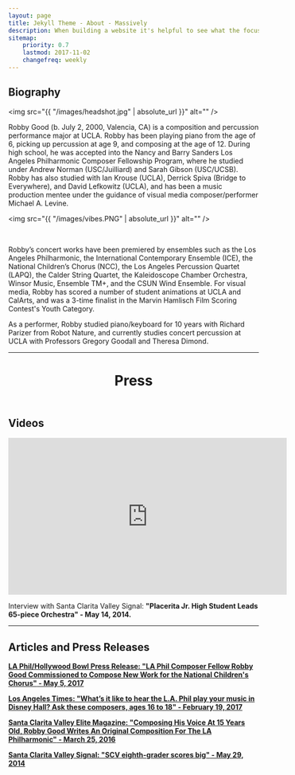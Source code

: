 ```yaml
---
layout: page
title: Jekyll Theme - About - Massively
description: When building a website it's helpful to see what the focus of your site is. This page is an example of how to show a website's focus.
sitemap:
    priority: 0.7
    lastmod: 2017-11-02
    changefreq: weekly
---
```

## Biography

<span class="image left"><img src="{{ "/images/headshot.jpg" | absolute_url }}" alt="" /></span>

Robby Good (b. July 2, 2000, Valencia, CA) is a composition and percussion performance major at UCLA. Robby has been playing piano from the age of 6, picking up percussion at age 9, and composing at the age of 12. During high school, he was accepted into the Nancy and Barry Sanders Los Angeles Philharmonic Composer Fellowship Program, where he studied under Andrew Norman (USC/Juilliard) and Sarah Gibson (USC/UCSB). Robby has also studied with Ian Krouse (UCLA), Derrick Spiva (Bridge to Everywhere), and David Lefkowitz (UCLA), and has been a music production mentee under the guidance of visual media composer/performer Michael A. Levine.

<span class="image right"><img src="{{ "/images/vibes.PNG" | absolute_url }}" alt="" /></span>

<br />

Robby’s concert works have been premiered by ensembles such as the Los Angeles Philharmonic, the International Contemporary Ensemble (ICE), the National Children’s Chorus (NCC), the Los Angeles Percussion Quartet (LAPQ), the Calder String Quartet, the Kaleidoscope Chamber Orchestra, Winsor Music, Ensemble TM+, and the CSUN Wind Ensemble. For visual media, Robby has scored a number of student animations at UCLA and CalArts, and was a 3-time finalist in the Marvin Hamlisch Film Scoring Contest's Youth Category.

As a performer, Robby studied piano/keyboard for 10 years with Richard Parizer from Robot Nature, and currently studies concert percussion at UCLA with Professors Gregory Goodall and Theresa Dimond.

<hr />

<header class="major">
	<h1>Press</h1>
</header>

## Videos

<iframe width="560" height="315" src="https://www.youtube.com/embed/jIHh2J0rgQk" frameborder="0" allow="accelerometer; autoplay; encrypted-media; gyroscope; picture-in-picture" allowfullscreen></iframe>

Interview with Santa Clarita Valley Signal: <b>"Placerita Jr. High Student Leads 65-piece Orchestra"<b/> - May 14, 2014. 

<hr />

## Articles and Press Releases

<b><a href="https://www.laphil.com/press/releases/1634">LA Phil/Hollywood Bowl Press Release: "LA Phil Composer Fellow Robby Good Commissioned to Compose New Work for the National Children's Chorus"<b/> - May 5, 2017

<b><a href="https://www.latimes.com/entertainment/arts/la-et-cm-young-composers-la-phil-20170219-story.html">Los Angeles Times: "What’s it like to hear the L.A. Phil play your music in Disney Hall? Ask these composers, ages 16 to 18"<b/> - February 19, 2017
    
<b><a href="https://scvelitemagazine.com/2016/03/composing-voice-15-years-old-robby-good-writes-original-composition-la-philharmonic/">Santa Clarita Valley Elite Magazine: "Composing His Voice At 15 Years Old, Robby Good Writes An Original Composition For The LA Philharmonic"<b/> - March 25, 2016

<b><a href="http://archive.signalscv.com/archives/120662/">Santa Clarita Valley Signal: "SCV eighth-grader scores big"<b/> - May 29, 2014
